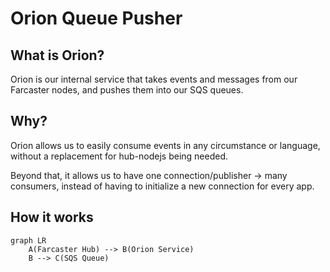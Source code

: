 # Orion Queue Pusher

## What is Orion?
Orion is our internal service that takes events and messages from our Farcaster nodes, and pushes them into our SQS queues.

## Why?
Orion allows us to easily consume events in any circumstance or language, without a replacement for hub-nodejs being needed.

Beyond that, it allows us to have one connection/publisher -> many consumers, instead of having to initialize a new connection for every app.


## How it works
```mermaid
graph LR
    A(Farcaster Hub) --> B(Orion Service)
    B --> C(SQS Queue)
```


